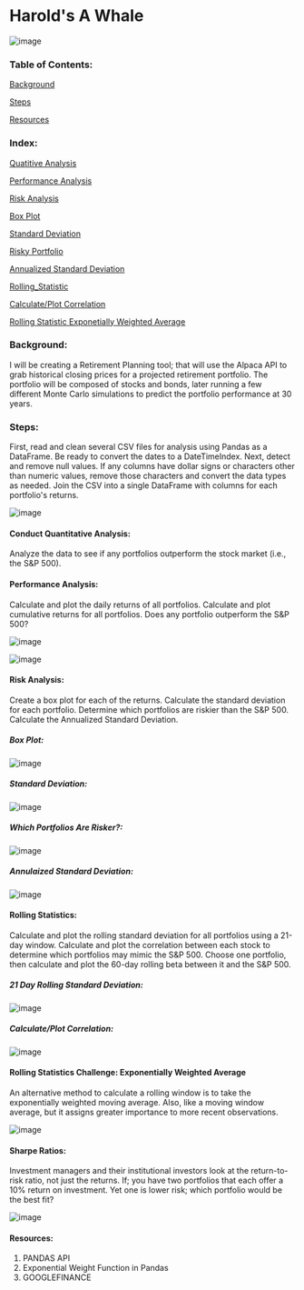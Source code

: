 # Harold's A Whale
![image](https://user-images.githubusercontent.com/80294571/130271169-f94864cc-1a4b-47f3-b1c1-28081d8b4c48.png)

### Table of Contents:
[Background](https://github.com/jharvey09/Harolds_A_Whale#background)

[Steps](https://github.com/jharvey09/Harolds_A_Whale#steps)

[Resources](https://github.com/jharvey09/Harolds_A_Whale#resources)


### Index:
[Quatitive Analysis](https://github.com/jharvey09/Harolds_A_Whale#conduct-quantitative-analysis)

[Performance Analysis](https://github.com/jharvey09/Harolds_A_Whale#performance-analysis)

[Risk Analysis](https://github.com/jharvey09/Harolds_A_Whale#risk-analysis)

[Box Plot](https://github.com/jharvey09/Harolds_A_Whale#box-plot)

[Standard Deviation](https://github.com/jharvey09/Harolds_A_Whale#box-plot)

[Risky Portfolio](https://github.com/jharvey09/Harolds_A_Whale#which-portfolios-are-risker)

[Annualized Standard Deviation](https://github.com/jharvey09/Harolds_A_Whale#annulaized-standard-deviation)

[Rolling_Statistic](https://github.com/jharvey09/Harolds_A_Whale#rolling-statistics)

[Calculate/Plot Correlation](https://github.com/jharvey09/Harolds_A_Whale#calculateplot-correlation)

[Rolling Statistic Exponetially Weighted Average](https://github.com/jharvey09/Harolds_A_Whale#calculateplot-correlation)

### Background:
I will be creating a Retirement Planning tool; that will use the Alpaca API to grab historical closing prices for a projected retirement portfolio.  The portfolio will be composed of stocks and bonds, later running a few different Monte Carlo simulations to predict the portfolio performance at 30 years. 

### Steps:
First, read and clean several CSV files for analysis using Pandas as a DataFrame. Be ready to convert the dates to a DateTimeIndex. Next, detect and remove null values. If any columns have dollar signs or characters other than numeric values, remove those characters and convert the data types as needed. Join the CSV into a single DataFrame with columns for each portfolio's returns.

![image](https://user-images.githubusercontent.com/80294571/130269292-d984f1de-1727-44f1-8d5c-992c5766cbc1.png)

#### Conduct Quantitative Analysis:
Analyze the data to see if any portfolios outperform the stock market (i.e., the S&P 500).
#### Performance Analysis:
Calculate and plot the daily returns of all portfolios.
Calculate and plot cumulative returns for all portfolios. Does any portfolio outperform the S&P 500?

![image](https://user-images.githubusercontent.com/80294571/131744280-bf6d6209-311f-4070-9afe-b8004406e253.png)

![image](https://user-images.githubusercontent.com/80294571/131744429-513216b4-8d35-442e-b268-fb0decff9d53.png)

#### Risk Analysis:
Create a box plot for each of the returns.
Calculate the standard deviation for each portfolio.
Determine which portfolios are riskier than the S&P 500.
Calculate the Annualized Standard Deviation.

##### Box Plot:
![image](https://user-images.githubusercontent.com/80294571/130270185-033310ed-9278-404b-b065-1ad08b5afe35.png)

##### Standard Deviation:

![image](https://user-images.githubusercontent.com/80294571/131744693-e02eb9e1-4173-4940-9052-5d7e1b5c2823.png)

##### Which Portfolios Are Risker?:

![image](https://user-images.githubusercontent.com/80294571/131744924-004b2806-b385-4352-ac98-f09eaa83d9b4.png)

##### Annulaized Standard Deviation:

![image](https://user-images.githubusercontent.com/80294571/131745156-603e4c5f-a20f-4bf3-8eec-37757702c8e8.png)


#### Rolling Statistics:
Calculate and plot the rolling standard deviation for all portfolios using a 21-day window.
Calculate and plot the correlation between each stock to determine which portfolios may mimic the S&P 500.
Choose one portfolio, then calculate and plot the 60-day rolling beta between it and the S&P 500.

##### 21 Day Rolling Standard Deviation:
![image](https://user-images.githubusercontent.com/80294571/131745317-38fadd81-a392-4ac7-9ab2-af15c58c353b.png)

##### Calculate/Plot Correlation:

![image](https://user-images.githubusercontent.com/80294571/131745702-4a284bb4-3d2b-4109-9b06-ce34bfa7a3f1.png)

#### Rolling Statistics Challenge: Exponentially Weighted Average
An alternative method to calculate a rolling window is to take the exponentially weighted moving average. Also, like a moving window average, but it assigns greater importance to more recent observations. 

![image](https://user-images.githubusercontent.com/80294571/131745994-0958ca03-3c29-4b3e-a839-439bac5fdd95.png)

#### Sharpe Ratios:
Investment managers and their institutional investors look at the return-to-risk ratio, not just the returns. 
If; you have two portfolios that each offer a 10% return on investment. Yet one is lower risk; which portfolio would be the best fit?

![image](https://user-images.githubusercontent.com/80294571/131746109-81fd3c52-1293-4da3-9d10-f44efe1eb7e8.png)

#### Resources:
1. PANDAS API
2. Exponential Weight Function in Pandas
3. GOOGLEFINANCE


